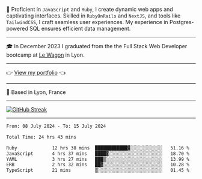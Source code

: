 📖 Proficient in `JavaScript` and `Ruby`, I create dynamic web apps and captivating interfaces. Skilled in `RubyOnRails` and `NextJS`, and tools like `TailwindCSS`, I craft seamless user experiences. My experience in Postgres-powered SQL ensures efficient data management.

***

🎓 In December 2023 I graduated from the the Full Stack Web Developer bootcamp at [Le Wagon](https://www.lewagon.com/) in Lyon.

***

👉 <a href="https://www.davidlau.dev/" target="_blank">View my portfolio</a> 👈

***

📍 Based in Lyon, France

***

[![GitHub Streak](https://streak-stats.demolab.com?user=kaimunlau&theme=github-dark&hide_border=true)](https://git.io/streak-stats)

***

<!--START_SECTION:waka-->

```txt
From: 08 July 2024 - To: 15 July 2024

Total Time: 24 hrs 43 mins

Ruby             12 hrs 38 mins  ████████████▓░░░░░░░░░░░░   51.16 %
JavaScript       4 hrs 37 mins   ████▓░░░░░░░░░░░░░░░░░░░░   18.70 %
YAML             3 hrs 27 mins   ███▒░░░░░░░░░░░░░░░░░░░░░   13.99 %
ERB              2 hrs 32 mins   ██▓░░░░░░░░░░░░░░░░░░░░░░   10.28 %
TypeScript       21 mins         ▒░░░░░░░░░░░░░░░░░░░░░░░░   01.45 %
```

<!--END_SECTION:waka-->
